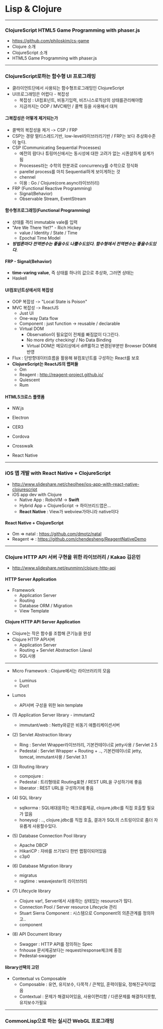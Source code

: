 # Lisp & Clojure

---
### ClojureScript HTML5 Game Programming with phaser.js
- https://github.com/philoskim/cs-game
- Clojure 소개
- ClojureScript 소개
- HTML5 Game Programming with phaser.js

---
### ClojureScript로하는 함수형 UI 프로그래밍
- 클라이언트단에서 사용되는 함수형프로그래밍인 ClojureScript
- UI프로그래밍은 어렵다 - 복잡성
   - 복잡성 : UI컴포넌트, 비동기입력, 비즈니스로직상의 상태를관리해야함
   - 지금까지는 OOP / MVC패턴 / 콜백 등을 사용해서 대처

#### 그복잡성은 어떻게 제거되는가
- 콜백의 복잡성을 제거 -> CSP / FRP
- CSP는 경량 멀티스레드기반, low-level라이브러리기반 / FRP는 보다 추상화수준이 높다.
- CSP (Communicating Sequential Processes)
   - 예전의 람다나 튜링머신에서는 동시성에 대한 고려가 없는 시퀀셜하게 설계가됨
   - Processes라는 수학의 한분과로 concurrency를 수학으로 정식화
   - parellel process를 마치 Sequential하게 보이게하는 것
   - chennel
   - 이용 : Go / Clojure(core.async라이브러리)
- FRP (Functional Reactive Programming)
   - Signal(Behavior)
   - Observable Stream, EventStream

#### 함수형프로그래밍(Functional Programming)
- 상태를 격리 immutable vale를 입력
- "Are We There Yet?" - Rich Hickey
   - value / Identity / State / Time
   - Epochal Time Model
- ***방법론마다 전역변수는 좋을수도 나쁠수도있다. 함수형에서 전역변수는 좋을수도있다.***

#### FRP - Signal(Behavior)
- **time-varing value**, 즉 상태를 하나의 값으로 추상화, 그러면 상태는
- Haskell

#### UI컴포넌트상에서의 복잡성
- OOP 복잡성 -> "Local State is Poison"
- MVC 복잡성 -> ReactJS
   - Just UI
   - One-way Data flow
   - Component : just function -> reusable / declarable
   - Virtual DOM
      - Observation이 필요없이 전체를 빠짐없이 다그린다.
      - No more dirty checking! / No Data Binding
      - Virtual DOM은 메모리상에서 diff를하고 변경된부분만 Browser DOM에 반영
- Flux : 단방향데이터흐름을 활용해 뷰컴포넌트를 구성하는 React를 보호
- **ClojureScript는 ReactJS의 랩퍼들**
   - Om
   - Reagent : http://reagent-project.github.io/
   - Quiescent
   - Rum

#### HTML5크로스 플랫폼
- NW.js
- Electron
- CER3

- Cordova
- Crosswalk
- React Native

---
### iOS 앱 개발 with React Native + ClojureScript
- http://www.slideshare.net/cheolhee/ios-app-with-react-native-clojurescript
- iOS app dev with Clojure
   - Native App : RoboVM -> **Swift**
   - Hybrid App + ClojureScript -> 하이브리드앱은...
   - **React Native** : View가 webview가아니라 native이다

#### React Native + ClojureScript
- Om => natal : https://github.com/dmotz/natal
- Reagent => : https://github.com/chendesheng/ReagentNativeDemo


---
### Clojure HTTP API 서버 구현을 위한 라이브러리 / Kakao 김은민
- http://www.slideshare.net/eunminn/clojure-http-api

#### HTTP Server Application
- Framework
   - Application Server
   - Routing
   - Database ORM / Migration
   - View Template

#### Clojure HTTP API Server Application
- Clojure는 작은 함수를 조합해 큰기능을 완성
- Clojure HTTP API서버
   - Application Server
   - Routing + Servlet Abstraction (Java)
   - SQL사용
---

- Micro Framework : Clojure에서는 라이브러리의 모음
   - Luminus
   - Duct
- Lumos
   - API서버 구성을 위한 lein template

- (1) Application Server library - immutant2
   - immutant/web : Netty와같은 비동기 애플리케이션서버
- (2) Servlet Abstraction library
   - Ring : Servlet Wrapper라이브러리, 기본컨테이너로 jetty사용 / Servlet 2.5
   - Pedestal : Servlet Wrapper + Routing + .., 기본컨테이너로 jetty, tomcat, immutant사용 / Servlet 3.1
- (3) Routing library
   - compojure :
   - Pedestal : 트리형태로 Routing표현 / REST URL을 구성하기에 좋음
   - liberator : REST URL을 구성하기에 좋음
- (4) SQL library
   - sqlkorma : SQL에대응하는 매크로를제공, clojure.jdbc를 직접 호출할 필요가 없음
   - honeysql : .., clojure.jdbc를 직접 호출, 결과가 SQL의 스트링이므로 좀더 자유롭게 사용할수있다.
- (5) Database Connection Pool library
   - Apache DBCP
   - HikariCP : 자바를 쓰기보다 한번 랩핑이되어있음
   - c3p0
- (6) Database Migration library
   - migratus
   - ragtime : weavejester의 라이브러리
- (7) Lifecycle library
   - Clojure var!, Server에서 사용하는 상테있는 resource가 많다.
   - Connection Pool / Server resource Lifecycle 관리
   - Stuart Sierra Component : 시스템으로 Component의 의존관계를 정의하고..
   - component
- (8) API Document library
   - Swagger : HTTP API를 정의하는 Spec
   - fnhouse 문서제공보다는 request/response체크에 중점
   - Pedestal-swagger

#### library선택의 고민
- Contextual vs Composable
   - Composable : 유연, 유지보수, 다목적 / 큰책임, 훈력이필요, 정해진규칙이없음
   - Contextual : 문제가 해결되어있음, 사용이편리함 / 다른문제를 해결하지못함, 유지보수가필요

---
### CommonLisp으로 하는 실시간 WebGL 프로그래밍
